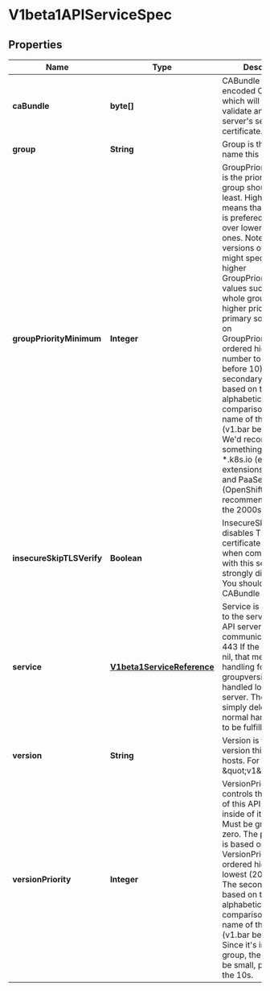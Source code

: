 
# V1beta1APIServiceSpec

## Properties
Name | Type | Description | Notes
------------ | ------------- | ------------- | -------------
**caBundle** | **byte[]** | CABundle is a PEM encoded CA bundle which will be used to validate an API server&#39;s serving certificate. | 
**group** | **String** | Group is the API group name this server hosts |  [optional]
**groupPriorityMinimum** | **Integer** | GroupPriorityMininum is the priority this group should have at least. Higher priority means that the group is prefered by clients over lower priority ones. Note that other versions of this group might specify even higher GroupPriorityMininum values such that the whole group gets a higher priority. The primary sort is based on GroupPriorityMinimum, ordered highest number to lowest (20 before 10). The secondary sort is based on the alphabetical comparison of the name of the object.  (v1.bar before v1.foo) We&#39;d recommend something like: *.k8s.io (except extensions) at 18000 and PaaSes (OpenShift, Deis) are recommended to be in the 2000s | 
**insecureSkipTLSVerify** | **Boolean** | InsecureSkipTLSVerify disables TLS certificate verification when communicating with this server. This is strongly discouraged.  You should use the CABundle instead. |  [optional]
**service** | [**V1beta1ServiceReference**](V1beta1ServiceReference.md) | Service is a reference to the service for this API server.  It must communicate on port 443 If the Service is nil, that means the handling for the API groupversion is handled locally on this server. The call will simply delegate to the normal handler chain to be fulfilled. | 
**version** | **String** | Version is the API version this server hosts.  For example, \&quot;v1\&quot; |  [optional]
**versionPriority** | **Integer** | VersionPriority controls the ordering of this API version inside of its group.  Must be greater than zero. The primary sort is based on VersionPriority, ordered highest to lowest (20 before 10). The secondary sort is based on the alphabetical comparison of the name of the object.  (v1.bar before v1.foo) Since it&#39;s inside of a group, the number can be small, probably in the 10s. | 



